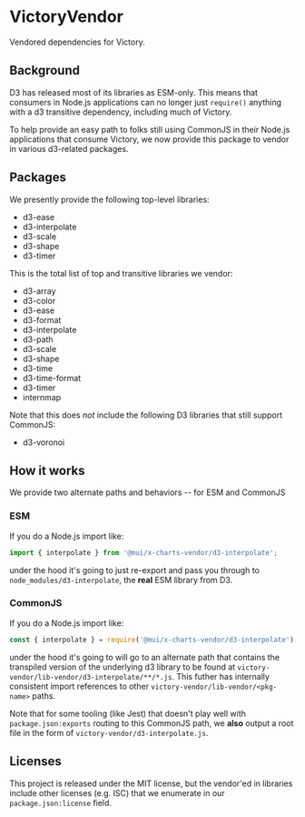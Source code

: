 # VictoryVendor

Vendored dependencies for Victory.

## Background

D3 has released most of its libraries as ESM-only. This means that consumers in Node.js applications can no longer just `require()` anything with a d3 transitive dependency, including much of Victory.

To help provide an easy path to folks still using CommonJS in their Node.js applications that consume Victory, we now provide this package to vendor in various d3-related packages.

## Packages

We presently provide the following top-level libraries:

<!-- cat packages/victory-vendor/package.json | egrep '"d3-' | egrep -o 'd3-[^"]*'| sor t-->

- d3-ease
- d3-interpolate
- d3-scale
- d3-shape
- d3-timer

This is the total list of top and transitive libraries we vendor:

<!-- ls packages/victory-vendor/lib-vendor | sort -->

- d3-array
- d3-color
- d3-ease
- d3-format
- d3-interpolate
- d3-path
- d3-scale
- d3-shape
- d3-time
- d3-time-format
- d3-timer
- internmap

Note that this does _not_ include the following D3 libraries that still support CommonJS:

- d3-voronoi

## How it works

We provide two alternate paths and behaviors -- for ESM and CommonJS

### ESM

If you do a Node.js import like:

```js
import { interpolate } from '@mui/x-charts-vendor/d3-interpolate';
```

under the hood it's going to just re-export and pass you through to `node_modules/d3-interpolate`, the **real** ESM library from D3.

### CommonJS

If you do a Node.js import like:

```js
const { interpolate } = require('@mui/x-charts-vendor/d3-interpolate');
```

under the hood it's going to will go to an alternate path that contains the transpiled version of the underlying d3 library to be found at `victory-vendor/lib-vendor/d3-interpolate/**/*.js`. This futher has internally consistent import references to other `victory-vendor/lib-vendor/<pkg-name>` paths.

Note that for some tooling (like Jest) that doesn't play well with `package.json:exports` routing to this CommonJS path, we **also** output a root file in the form of `victory-vendor/d3-interpolate.js`.

## Licenses

This project is released under the MIT license, but the vendor'ed in libraries include other licenses (e.g. ISC) that we enumerate in our `package.json:license` field.
